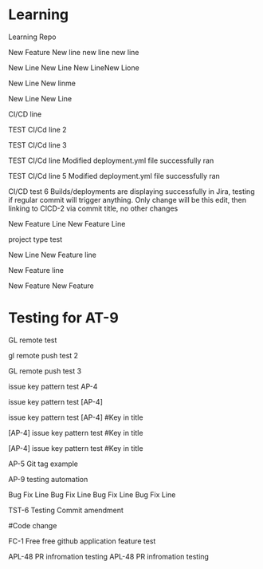 # Learning
Learning Repo

New Feature
New line
new line
new line

New Line
New Line
New LineNew Lione

New Line
New linme

New Line
New Line


CI/CD line

TEST CI/Cd line 2

TEST CI/Cd line 3

TEST CI/Cd line
Modified deployment.yml file successfully ran

TEST CI/Cd line 5
Modified deployment.yml file successfully ran

CI/CD test 6
Builds/deployments are displaying successfully in Jira, testing if regular commit will trigger anything.
Only change will be this edit, then linking to CICD-2 via commit title, no other changes



New Feature Line
New Feature Line

project type test

New Line
New Feature line

New Feature line

New Feature
New Feature

Testing for AT-9
=======

GL remote test

gl remote push test 2

GL remote push test 3

issue key pattern test AP-4

issue key pattern test [AP-4]

issue key pattern test [AP-4]
#Key in title

[AP-4] issue key pattern test
#Key in title

[AP-4] issue key pattern test
#Key in title

AP-5 Git tag example

AP-9
testing automation

Bug Fix Line
Bug Fix Line
Bug Fix Line
Bug Fix Line

TST-6
Testing Commit amendment

#Code change


FC-1
Free free github application feature test

APL-48 PR infromation testing
APL-48 PR infromation testing

